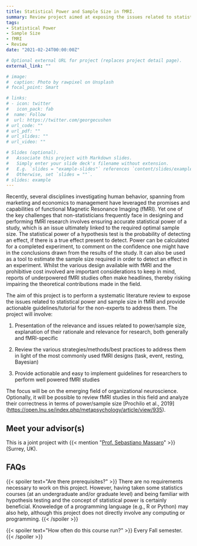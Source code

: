 ```yaml
---
title: Statistical Power and Sample Size in fMRI.
summary: Review project aimed at exposing the issues related to statistical power and sample size in fMRI studies, and provide actionable guidelines/tutorials for the non-experts to address them.
tags:
- Statistical Power
- Sample Size
- fMRI
- Review
date: "2021-02-24T00:00:00Z"

# Optional external URL for project (replaces project detail page).
external_link: ""

# image:
#  caption: Photo by rawpixel on Unsplash
# focal_point: Smart

# links:
# - icon: twitter
#   icon_pack: fab
#  name: Follow
#  url: https://twitter.com/georgecushen
# url_code: ""
# url_pdf: ""
# url_slides: ""
# url_video: ""

# Slides (optional).
#   Associate this project with Markdown slides.
#   Simply enter your slide deck's filename without extension.
#   E.g. `slides = "example-slides"` references `content/slides/example-slides.md`.
#   Otherwise, set `slides = ""`.
# slides: example
---
```


Recently, several disciplines investigating human behavior, spanning from marketing and economics to management have leveraged the promises and capabilities of functional Magnetic Resonance Imaging (fMRI). Yet one of the key challenges that non-statisticians frequently face in designing and performing fMRI research involves ensuring accurate statistical power of a study, which is an issue ultimately linked to the required optimal sample size. The statistical power of a hypothesis test is the probability of detecting an effect, if there is a true effect present to detect. Power can be calculated for a completed experiment, to comment on the confidence one might have in the conclusions drawn from the results of the study. It can also be used as a tool to estimate the sample size required in order to detect an effect in an experiment. Whilst the various design available with fMRI and the prohibitive cost involved are important considerations to keep in mind, reports of underpowered fMRI studies often make headlines, thereby risking impairing the theoretical contributions made in the field.

The aim of this project is to perform a systematic literature review to expose the issues related to statistical power and sample size in fMRI and provide actionable guidelines/tutorial for the non-experts to address them. The project will involve:

1)	Presentation of the relevance and issues related to power/sample size, explanation of their rationale and relevance for research, both generally and fMRI-specific

2)	Review the various strategies/methods/best practices to address them in light of the most commonly used fMRI designs (task, event, resting, Bayesian)

3)	Provide actionable and easy to implement guidelines for researchers to perform well powered fMRI studies

The focus will be on the emerging field of organizational neuroscience. Optionally, it will be possible to review fMRI studies in this field and analyze their correctness in terms of power/sample size [Prochilo et al., 2019] (https://open.lnu.se/index.php/metapsychology/article/view/935).

## Meet your advisor(s)

This is a joint project with {{< mention "[Prof. Sebastiano Massaro](https://https://www.sebastianomassaro.com/)" >}} (Surrey, UK).

## FAQs

{{< spoiler text="Are there prerequisites?" >}}
There are no requirements necessary to work on this project. However, having taken some statistics courses (at an undergraduate and/or graduate level) and being familiar with hypothesis testing and the concept of statistical power is certainly beneficial. Knoweledge of a programming language (e.g., R or Python) may also help, although this project does not directly involve any computing or programming. 
{{< /spoiler >}}

{{< spoiler text="How often do this course run?" >}}
Every Fall semester.
{{< /spoiler >}}

